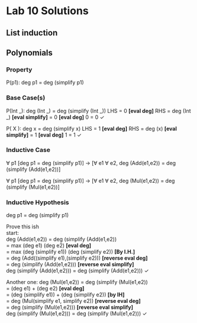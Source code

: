# Lab 10 Solutions

## List induction

## Polynomials

### Property
P(p1): deg p1 = deg (simplify p1)

### Base Case(s)
P(Int _): deg (Int _) = deg (simplify (Int _))
LHS
= 0 **[eval deg]**
RHS
= deg (Int _) **[eval simplify]**
= 0 **[eval deg]**
0 = 0 &check;

P( X ): deg x = deg (simplify x)
LHS
= 1 **[eval deg]**
RHS
= deg (x) **[eval simplify]**
= 1 **[eval deg]**
1 = 1 &check;

### Inductive Case
&forall; p1 [deg p1 = deg (simplify p1)] -> [&forall; e1 &forall; e2, deg (Add(e1,e2)) = deg (simplify (Add(e1,e2))]<br>

&forall; p1 [deg p1 = deg (simplify p1)] -> [&forall; e1 &forall; e2, deg (Mul(e1,e2)) = deg (simplify (Mul(e1,e2))]<br>

### Inductive Hypothesis
deg p1 = deg (simplify p1)<br>

Prove this ish<br>
start:<br>
  deg (Add(e1,e2)) = deg (simplify (Add(e1,e2))<br>
  = max (deg e1) (deg e2) **[eval deg]**<br>
  = max (deg (simplify e1)) (deg (simplify e2)) **[By I.H.]**<br>
  = deg (Add((simplify e1),(simplify e2))) **[reverse eval deg]**<br>
  = deg (simplify (Add(e1,e2))) **[reverse eval simplify]**<br>
  deg (simplify (Add(e1,e2))) = deg (simplify (Add(e1,e2))) &check;<br>
  
 Another one:
   deg (Mul(e1,e2)) = deg (simplify (Mul(e1,e2))<br>
   = (deg e1) + (deg e2) **[eval deg]**<br>
   = (deg (simplify e1)) + (deg (simplify e2)) **[by IH]**<br>
   = deg (Mul(simplify e1, simplify e2)) **[reverse eval deg]**<br>
   = deg (simplify (Mul(e1,e2))) **[reverse eval simplify]**<br>
   deg (simplify (Mul(e1,e2))) = deg (simplify (Mul(e1,e2))) &check;<br>
